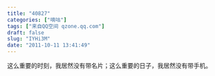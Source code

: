 ```yaml
---
title: "40827"
categories: ["嘀咕"]
tags: ["来自QQ空间 qzone.qq.com"]
draft: false
slug: "IYHi3M"
date: "2011-10-11 13:41:49"
---
```


这么重要的时刻，我居然没有带名片；这么重要的日子，我居然没有带手机。
